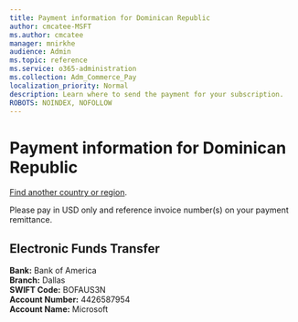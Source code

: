 ```yaml
---
title: Payment information for Dominican Republic
author: cmcatee-MSFT
ms.author: cmcatee
manager: mnirkhe
audience: Admin
ms.topic: reference
ms.service: o365-administration
ms.collection: Adm_Commerce_Pay
localization_priority: Normal
description: Learn where to send the payment for your subscription.
ROBOTS: NOINDEX, NOFOLLOW
---                                
```


# Payment information for Dominican Republic

[Find another country or region](../pay-for-your-subscription.md).

Please pay in USD only and reference invoice number(s) on your payment remittance.

## Electronic Funds Transfer

**Bank:** Bank of America  
**Branch:** Dallas  
**SWIFT Code:** BOFAUS3N  
**Account Number:** 4426587954  
**Account Name:** Microsoft  